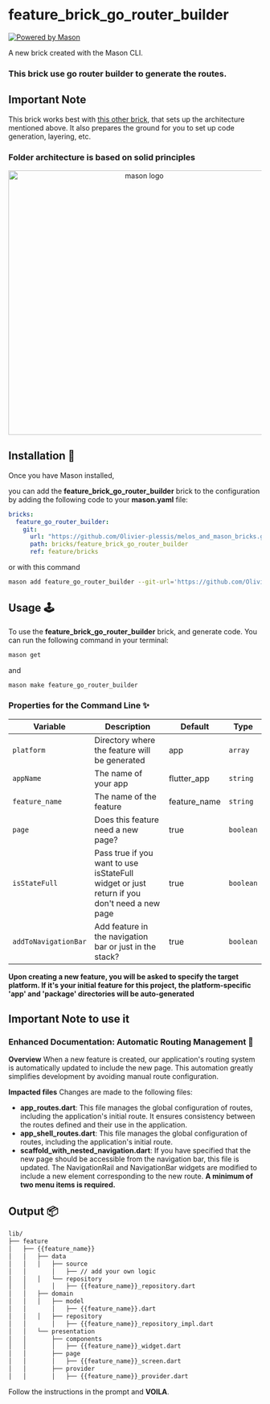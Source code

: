 # feature_brick_go_router_builder

[![Powered by Mason](https://img.shields.io/endpoint?url=https%3A%2F%2Ftinyurl.com%2Fmason-badge)](https://github.com/felangel/mason)

A new brick created with the Mason CLI.
### This brick use go router builder to generate the routes.
## Important Note

This brick works best with [this other brick](https://github.com/Olivier-plessis/melos_and_mason_bricks/tree/feature/melos_starter_app), that sets up the architecture mentioned above. It also prepares the ground for you to set up code generation, layering, etc.

### Folder architecture is based on solid principles

<p align="center">
<img src="https://miro.medium.com/v2/resize:fit:4800/format:webp/0*1w080Y72qaOdoC3W.png" height="525" alt="mason logo" />
</p>

## Installation 🚀

Once you have Mason installed,

you can add the **feature_brick_go_router_builder** brick to the configuration by adding the following code to your **mason.yaml** file:

``` yaml
bricks:
  feature_go_router_builder:
    git:
      url: "https://github.com/Olivier-plessis/melos_and_mason_bricks.git"
      path: bricks/feature_brick_go_router_builder
      ref: feature/bricks
```

or with this command

```sh
mason add feature_go_router_builder --git-url='https://github.com/Olivier-plessis/melos_and_mason_bricks.git' --git-path='bricks/feature_brick_go_router_builder' --git-ref='feature/bricks'
```

## Usage 🕹️

To use the **feature_brick_go_router_builder** brick, and generate code. You can run the following command in your terminal:

``` sh
mason get
```

and

``` sh
mason make feature_go_router_builder
```

### Properties for the Command Line ✨

| Variable             | Description                                                | Default                                         | Type     |
| -------------------- | ---------------------------------------------------------- | ----------------------------------------------- | -------- |
| `platform`            | Directory where the feature will be generated             | app                                     | `array`  |
| `appName`             | The name of your app                                       | flutter_app                                     | `string` |
| `feature_name`        | The name of the feature                                    | feature_name                                     | `string` |
| `page`                | Does this feature need a new page?                         | true                                            | `boolean`|
| `isStateFull`         | Pass true if you want to use isStateFull widget or just return if you don't need a new page | true                                            | `boolean`|
| `addToNavigationBar`    |  Add feature in the navigation bar or just in the stack? | true                                            | `boolean`|


**Upon creating a new feature, you will be asked to specify the target platform. If it's your initial feature for this project, the platform-specific 'app' and 'package' directories will be auto-generated**

## Important Note to use it

### Enhanced Documentation: Automatic Routing Management 📖

**Overview**
When a new feature is created, our application's routing system is automatically updated to include the new page. This automation greatly simplifies development by avoiding manual route configuration.

**Impacted files**
Changes are made to the following files:


 - **app_routes.dart**: This file manages the global configuration of routes, including the application's initial route. It ensures consistency between the routes defined and their use in the application.
  - **app_shell_routes.dart**: This file manages the global configuration of routes, including the application's initial route.
 - **scaffold_with_nested_navigation.dart**: If you have specified that the new page should be accessible from the navigation bar, this file is updated. The NavigationRail and NavigationBar widgets are modified to include a new element corresponding to the new route.
**A minimum of two menu items is required.**


## Output 📦

``` sh
lib/
├── feature
│   ├── {{feature_name}}
│   │   ├── data
│   │   │   ├── source
│   │       │   ├── // add your own logic
│   │   │   └── repository
│   │       │   ├── {{feature_name}}_repository.dart
│   │   ├── domain
│   │   │   ├── model
│   │       │   ├── {{feature_name}}.dart
│   │   │   ├── repository
│   │       │   ├── {{feature_name}}_repository_impl.dart
│   │   └── presentation
│   │       ├── components
│   │       │   ├── {{feature_name}}_widget.dart
│   │       ├── page
│   │       │   ├── {{feature_name}}_screen.dart
│   │       ├── provider
│   │       │   ├── {{feature_name}}_provider.dart
 ```

Follow the instructions in the prompt and **VOILA**.
